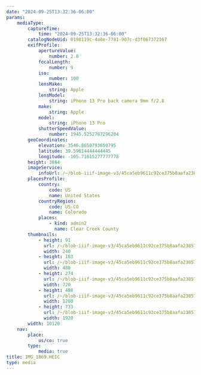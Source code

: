 ```yaml
---
date: "2024-09-25T13:32:36-06:00"
params:
    mediaType:
        captureTime:
            time: "2024-09-25T13:32:36-06:00"
        catalogNodeUid: 0198119c-4a8e-7781-907c-d3f067372167
        exifProfile:
            apertureValue:
                number: 2.8
            focalLength:
                number: 9
            iso:
                number: 100
            lensMake:
                string: Apple
            lensModel:
                string: iPhone 13 Pro back camera 9mm f/2.8
            make:
                string: Apple
            model:
                string: iPhone 13 Pro
            shutterSpeedValue:
                number: 1945.5252787296204
        geoCoordinates:
            elevation: 3546.8650793650795
            latitude: 39.59614444444445
            longitude: -105.71015277777778
        height: 3864
        imageService:
            infoUrl: /~/blob-iiif-image-v3/45ca5eb9611c92ce375b8aafa238573978514c27bb0fa9fd96f12aea8aeca5d0/info.json
        placesProfile:
            country:
                code: US
                name: United States
            countryRegion:
                code: US-CO
                name: Colorado
            places:
                - kind: admin2
                  name: Clear Creek County
        thumbnails:
            - height: 91
              url: /~/blob-iiif-image-v3/45ca5eb9611c92ce375b8aafa238573978514c27bb0fa9fd96f12aea8aeca5d0/full/240%2C91/0/default.jpg
              width: 240
            - height: 183
              url: /~/blob-iiif-image-v3/45ca5eb9611c92ce375b8aafa238573978514c27bb0fa9fd96f12aea8aeca5d0/full/480%2C183/0/default.jpg
              width: 480
            - height: 274
              url: /~/blob-iiif-image-v3/45ca5eb9611c92ce375b8aafa238573978514c27bb0fa9fd96f12aea8aeca5d0/full/720%2C274/0/default.jpg
              width: 720
            - height: 488
              url: /~/blob-iiif-image-v3/45ca5eb9611c92ce375b8aafa238573978514c27bb0fa9fd96f12aea8aeca5d0/full/1280%2C488/0/default.jpg
              width: 1280
            - height: 733
              url: /~/blob-iiif-image-v3/45ca5eb9611c92ce375b8aafa238573978514c27bb0fa9fd96f12aea8aeca5d0/full/1920%2C733/0/default.jpg
              width: 1920
        width: 10120
    nav:
        place:
            us/co: true
        type:
            media: true
title: IMG_1869.HEIC
type: media
---
```

